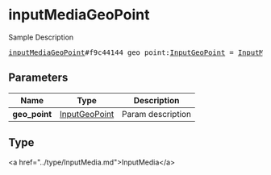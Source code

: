 # inputMediaGeoPoint

Sample Description

<pre>
<a href="../constructor/inputMediaGeoPoint.md">inputMediaGeoPoint</a>#f9c44144 geo_point:<a href="../type/InputGeoPoint.md">InputGeoPoint</a> = <a href="../type/InputMedia.md">InputMedia</a>;
</pre>

## Parameters

| Name | Type | Description |
|------|:----:|-------------|
| **geo_point** | <a href="../type/InputGeoPoint.md">InputGeoPoint</a> | Param description |

## Type

&lt;a href=&#34;../type/InputMedia.md&#34;&gt;InputMedia&lt;/a&gt;
